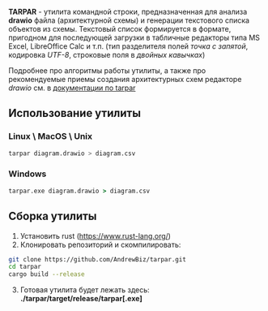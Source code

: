 **TARPAR** - утилита командной строки, предназначенная для анализа **drawio** файла (архитектурной схемы) и генерации текстового списка объектов из схемы. Текстовый список формируется в формате, пригодном для последующей загрузки в табличные редакторы типа MS Excel, LibreOffice Calc и т.п. (тип разделителя полей _точка с запятой_, кодировка _UTF-8_, строковые поля в _двойных кавычках_)

Подробнее про алгоритмы работы утилиты, а также про рекомендуемые приемы создания архитектурных схем редакторе _drawio_ см. в [документации по tarpar](/docs/tarpar-doc.md)

## Использование утилиты

### Linux \ MacOS \ Unix

```bash
tarpar diagram.drawio > diagram.csv
```

### Windows

```cmd
tarpar.exe diagram.drawio > diagram.csv
```

## Сборка утилиты

1. Установить rust (https://www.rust-lang.org/)
2. Клонировать репозиторий и скомпилировать:

```bash
git clone https://github.com/AndrewBiz/tarpar.git
cd tarpar
cargo build --release
```

3. Готовая утилита будет лежать здесь: **./tarpar/target/release/tarpar[.exe]**
